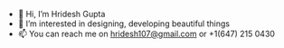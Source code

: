 - 👋 Hi, I’m Hridesh Gupta
- 👀 I’m interested in designing, developing beautiful things
- 📫 You can reach me on hridesh107@gmail.com or +1(647) 215 0430

<!---
Harry1330/Harry1330 is a ✨ special ✨ repository because its `README.md` (this file) appears on your GitHub profile.
You can click the Preview link to take a look at your changes.
--->
